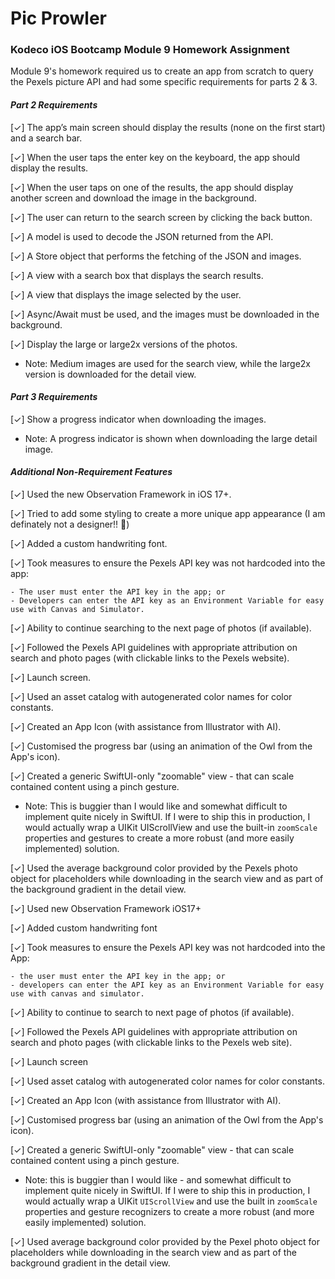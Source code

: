# Pic Prowler

### Kodeco iOS Bootcamp Module 9 Homework Assignment

Module 9's homework required us to create an app from scratch to query the Pexels picture API and had some specific requirements for parts 2 & 3.

#### _Part 2 Requirements_

[✓] The app’s main screen should display the results (none on the first start) and a search bar.

[✓] When the user taps the enter key on the keyboard, the app should display the results.

[✓] When the user taps on one of the results, the app should display another screen and download the image in the background.

[✓] The user can return to the search screen by clicking the back button.

[✓] A model is used to decode the JSON returned from the API.

[✓] A Store object that performs the fetching of the JSON and images.

[✓] A view with a search box that displays the search results.

[✓] A view that displays the image selected by the user.

[✓] Async/Await must be used, and the images must be downloaded in the background.

[✓] Display the large or large2x versions of the photos.

- Note: Medium images are used for the search view, while the large2x version is downloaded for the detail view.

#### _Part 3 Requirements_

[✓] Show a progress indicator when downloading the images.

- Note: A progress indicator is shown when downloading the large detail image.

#### _Additional Non-Requirement Features_

[✓] Used the new Observation Framework in iOS 17+. 

[✓] Tried to add some styling to create a more unique app appearance (I am definately not a designer!! 🤪)

[✓] Added a custom handwriting font.

[✓] Took measures to ensure the Pexels API key was not hardcoded into the app:

    - The user must enter the API key in the app; or
    - Developers can enter the API key as an Environment Variable for easy use with Canvas and Simulator.

[✓] Ability to continue searching to the next page of photos (if available).

[✓] Followed the Pexels API guidelines with appropriate attribution on search and photo pages (with clickable links to the Pexels website).

[✓] Launch screen.

[✓] Used an asset catalog with autogenerated color names for color constants.

[✓] Created an App Icon (with assistance from Illustrator with AI).

[✓] Customised the progress bar (using an animation of the Owl from the App's icon).

[✓] Created a generic SwiftUI-only "zoomable" view - that can scale contained content using a pinch gesture.

- Note: This is buggier than I would like and somewhat difficult to implement quite nicely in SwiftUI. If I were to ship this in production, I would actually wrap a UIKit UIScrollView and use the built-in `zoomScale` properties and gestures to create a more robust (and more easily implemented) solution.

[✓] Used the average background color provided by the Pexels photo object for placeholders while downloading in the search view and as part of the background gradient in the detail view.

[✓] Used new Observation Framework iOS17+ 

[✓] Added custom handwriting font

[✓] Took measures to ensure the Pexels API key was not hardcoded into the App:

    - the user must enter the API key in the app; or
    - developers can enter the API key as an Environment Variable for easy use with canvas and simulator.

[✓] Ability to continue to search to next page of photos (if available).

[✓] Followed the Pexels API guidelines with appropriate attribution on search and photo pages (with clickable links to the Pexels web site).

[✓] Launch screen

[✓] Used asset catalog with autogenerated color names for color constants.

[✓] Created an App Icon (with assistance from Illustrator with AI).

[✓] Customised progress bar (using an animation of the Owl from the App's icon).

[✓] Created a generic SwiftUI-only "zoomable" view - that can scale contained content using a pinch gesture.

- Note: this is buggier than I would like - and somewhat difficult to implement quite nicely in SwiftUI.  If I were to ship this in production, I would actually wrap a UIKit `UIScrollView` and use the built in `zoomScale` properties and gesture recognizers to create a more robust (and more easily implemented) solution.

[✓] Used average background color provided by the Pexel photo object for placeholders while downloading in the search view and as part of the background gradient in the detail view.